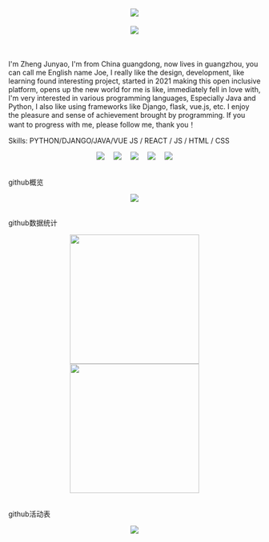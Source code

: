 <!-- 动态打字效果 -->
<h1 align="center">
  <a href="https://sunguoqi.com/">
    <img src="https://readme-typing-svg.herokuapp.com/?lines=console.log(%22Hello%2C%20World!%22);小孙同学祝您今天愉快!&center=true&size=27">
  </a>
</h1>
<!-- 敲代码的图片 -->
<div align="center" ><img order-radius="100px" src="https://cdn.jsdelivr.net/gh/sun0225SUN/photos/images/202108300019556.gif"/></div>
<br>
<br>
<br>
I'm Zheng Junyao, I'm from China guangdong, now lives in guangzhou, you can call me English name Joe, I really like the design, development, like learning found interesting project, started in 2021 making this open inclusive platform, opens up the new world for me is like, immediately fell in love with, I'm very interested in various programming languages, Especially Java and Python, I also like using frameworks like Django, flask, vue.js, etc. I enjoy the pleasure and sense of achievement brought by programming. If you want to progress with me, please follow me, thank you！

Skills: PYTHON/DJANGO/JAVA/VUE JS / REACT / JS / HTML / CSS

<!-- 个人资料徽标 -->
<div align="center">
  <a href="https://zhengjunyao.top/"><img src="https://img.shields.io/badge/website-%E4%B8%AA%E4%BA%BA%E7%BD%91%E7%AB%99-blue"></a>&emsp;
  <a href="https://blog.csdn.net/weixin_50915462/"><img src="https://img.shields.io/badge/CSDN-%E5%8D%9A%E5%AE%A2-c32136"></a>&emsp;
  <a href="https://space.bilibili.com/172464171/"><img src="https://img.shields.io/badge/bilibili-B%E7%AB%99-ff69b4"></a>&emsp;
  <a href="https://www.zhihu.com/people/zheng-jun-yao-55/"><img src="https://img.shields.io/badge/zhihu-%E7%9F%A5%E4%B9%8E-blue"></a>&emsp;
 <!-- 访客数统计徽标 -->
<img src="https://visitor-badge.glitch.me/badge?page_id=noutinmountain" /></div>
<br>

<!-- GitHub奖杯🏆 -->
github概览
<div align="center"><img src="https://github-profile-trophy.vercel.app/?username=noutinmountain&theme=gruvbox&row=1&column=7&no-frame=true&no-bg=true" /></div>
<br>

github数据统计
<!-- GitHub stats -->
<div align="center">
  <img height="258px" src="https://github-readme-stats.vercel.app/api?username=noutinmountain&show_icons=true&theme=radical" />
  <img height="258px" src="https://github-readme-stats.vercel.app/api/top-langs/?username=noutinmountain&layout=compact)](https://github.com/anuraghazra/github-readme-stats" />
</div>
<br>

github活动表
<!-- GitHub Activity Graph -->
<div align="center"><img src="https://activity-graph.herokuapp.com/graph?username=noutinmountain&theme=xcode" /></div>
<br>

